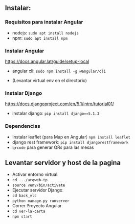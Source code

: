 ## Instalar:
### Requisitos para instalar Angular
- nodejs: `sudo apt install nodejs`
- npm: `sudo apt install npm`

### Instalar Angular
https://docs.angular.lat/guide/setup-local
- angular cli: `sudo npm install -g @angular/cli`

- (Levantar virtual env en el directorio)


### Instalar Django
https://docs.djangoproject.com/en/5.1/intro/tutorial01/

- instalar django: `pip install django==5.1.3` 

### Dependencias
- Instalar leaflet (para Map en Angular) `npm install leaflet`
- django rest framework: 
`pip install djangorestframework`
- `qrcode` para generar QRs para las mesas

## Levantar servidor y host de la pagina
- Activar entorno virtual:
- `cd .../arqweb-tp`
- `source venv/bin/activate`
- Ejecutar servidor Django:
- `cd back_vlc`
- `python manage.py runserver`
- Correr Proyecto Angular
- `cd ver-la-carta`
- `npm start`